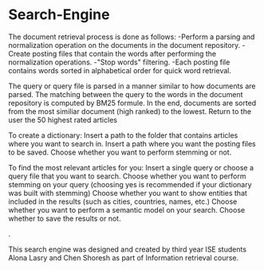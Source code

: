 # Search-Engine

The document retrieval process is done as follows:
-Perform a parsing and normalization operation on the documents in the document repository.
-Create posting files that contain the words after performing the normalization operations.
-"Stop words" filtering.
-Each posting file contains words sorted in alphabetical order for quick word retrieval.


The query or query file is parsed in a manner similar to how documents are parsed.
The matching between the query to the words in the document repository is computed by BM25 formule.
In the end, documents are sorted from the most similiar document (high ranked) to the lowest.
Return to the user the 50 highest rated articles


To create a dictionary:
Insert a path to the folder that contains articles where you want to search in.
Insert a path where you want the posting files to be saved.
Choose whether you want to perform stemming or not.


To find the most relevant articles for you:
Insert a single query or choose a query file that you want to search.
Choose whether you want to perform stemming on your query (choosing yes is recommended if your dictionary was built with stemming)
Choose whether you want to show entities that included in the results (such as cities, countries, names, etc.)
Choose whether you want to perform a semantic model on your search.
Choose whether to save the results or not.


.


This search engine was designed and created by third year ISE students Alona Lasry and Chen Shoresh as part of Information retrieval course.
